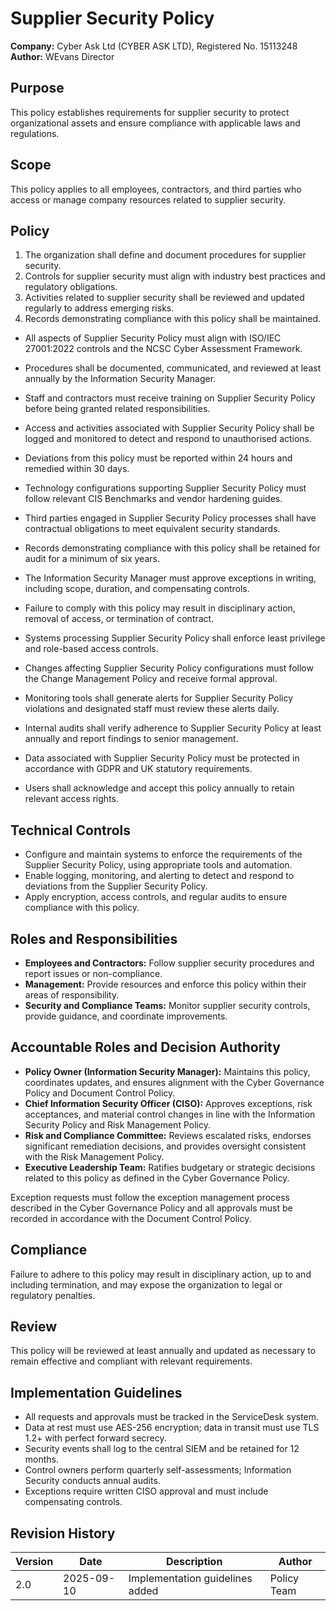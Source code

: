 # Supplier Security Policy

**Company:** Cyber Ask Ltd (CYBER ASK LTD), Registered No. 15113248  
**Author:** WEvans Director

## Purpose

This policy establishes requirements for supplier security to protect organizational assets and ensure compliance with applicable laws and regulations.

## Scope

This policy applies to all employees, contractors, and third parties who access or manage company resources related to supplier security.

## Policy
1. The organization shall define and document procedures for supplier security.
2. Controls for supplier security must align with industry best practices and regulatory obligations.
3. Activities related to supplier security shall be reviewed and updated regularly to address emerging risks.
4. Records demonstrating compliance with this policy shall be maintained.

- All aspects of Supplier Security Policy must align with ISO/IEC 27001:2022 controls and the NCSC Cyber Assessment Framework.
- Procedures shall be documented, communicated, and reviewed at least annually by the Information Security Manager.
- Staff and contractors must receive training on Supplier Security Policy before being granted related responsibilities.
- Access and activities associated with Supplier Security Policy shall be logged and monitored to detect and respond to unauthorised actions.
- Deviations from this policy must be reported within 24 hours and remedied within 30 days.
- Technology configurations supporting Supplier Security Policy must follow relevant CIS Benchmarks and vendor hardening guides.
- Third parties engaged in Supplier Security Policy processes shall have contractual obligations to meet equivalent security standards.
- Records demonstrating compliance with this policy shall be retained for audit for a minimum of six years.
- The Information Security Manager must approve exceptions in writing, including scope, duration, and compensating controls.
- Failure to comply with this policy may result in disciplinary action, removal of access, or termination of contract.

- Systems processing Supplier Security Policy shall enforce least privilege and role-based access controls.
- Changes affecting Supplier Security Policy configurations must follow the Change Management Policy and receive formal approval.
- Monitoring tools shall generate alerts for Supplier Security Policy violations and designated staff must review these alerts daily.
- Internal audits shall verify adherence to Supplier Security Policy at least annually and report findings to senior management.
- Data associated with Supplier Security Policy must be protected in accordance with GDPR and UK statutory requirements.
- Users shall acknowledge and accept this policy annually to retain relevant access rights.

## Technical Controls

- Configure and maintain systems to enforce the requirements of the Supplier Security Policy, using appropriate tools and automation.
- Enable logging, monitoring, and alerting to detect and respond to deviations from the Supplier Security Policy.
- Apply encryption, access controls, and regular audits to ensure compliance with this policy.

## Roles and Responsibilities

- **Employees and Contractors:** Follow supplier security procedures and report issues or non-compliance.
- **Management:** Provide resources and enforce this policy within their areas of responsibility.
- **Security and Compliance Teams:** Monitor supplier security controls, provide guidance, and coordinate improvements.

## Accountable Roles and Decision Authority

- **Policy Owner (Information Security Manager):** Maintains this policy, coordinates updates, and ensures alignment with the Cyber Governance Policy and Document Control Policy.
- **Chief Information Security Officer (CISO):** Approves exceptions, risk acceptances, and material control changes in line with the Information Security Policy and Risk Management Policy.
- **Risk and Compliance Committee:** Reviews escalated risks, endorses significant remediation decisions, and provides oversight consistent with the Risk Management Policy.
- **Executive Leadership Team:** Ratifies budgetary or strategic decisions related to this policy as defined in the Cyber Governance Policy.

Exception requests must follow the exception management process described in the Cyber Governance Policy and all approvals must be recorded in accordance with the Document Control Policy.

## Compliance

Failure to adhere to this policy may result in disciplinary action, up to and including termination, and may expose the organization to legal or regulatory penalties.

## Review

This policy will be reviewed at least annually and updated as necessary to remain effective and compliant with relevant requirements.

## Implementation Guidelines
- All requests and approvals must be tracked in the ServiceDesk system.
- Data at rest must use AES-256 encryption; data in transit must use TLS 1.2+ with perfect forward secrecy.
- Security events shall log to the central SIEM and be retained for 12 months.
- Control owners perform quarterly self-assessments; Information Security conducts annual audits.
- Exceptions require written CISO approval and must include compensating controls.

## Revision History

| Version | Date | Description | Author |
| ------- | ---------- | ----------------------- | ------ |
| 2.0     | 2025-09-10 | Implementation guidelines added | Policy Team |
